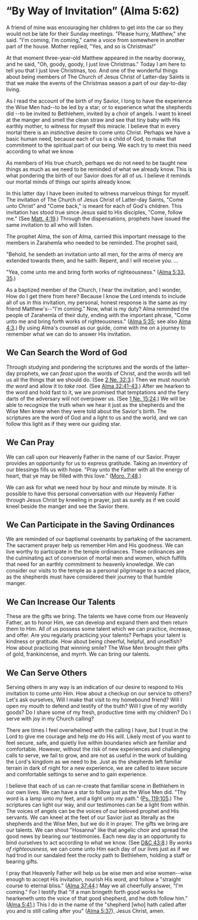 # “By Way of Invitation” (Alma 5:62)

A friend of mine was encouraging her children to get into the car so they
would not be late for their Sunday meetings. "Please hurry, Matthew," she
said. "I'm coming, I'm coming," came a voice from somewhere in another part of
the house. Mother replied, "Yes, and so is Christmas!"

At that moment three-year-old Matthew appeared in the nearby doorway, and he
said, "Oh, goody, goody, I just love Christmas." Today I am here to tell you
that I just love Christmas, too. And one of the wonderful things about being
members of The Church of Jesus Christ of Latter-day Saints is that we make the
events of the Christmas season a part of our day-to-day living.

As I read the account of the birth of my Savior, I long to have the experience
the Wise Men had--to be led by a star; or to experience what the shepherds did
--to be invited to Bethlehem, invited by a choir of angels. I want to kneel at
the manger and smell the clean straw and see that tiny baby with His earthly
mother, to witness for myself this miracle. I believe that in every mortal
there is an instinctive desire to come unto Christ. Perhaps we have a basic
human need, because each of us is a child of God, to make that commitment to
the spiritual part of our being. We each try to meet this need according to
what we know.

As members of His true church, perhaps we do not need to be taught new things
as much as we need to be reminded of what we already know. This is what
pondering the birth of our Savior does for all of us. I believe it reminds our
mortal minds of things our spirits already know.

In this latter day I have been invited to witness marvelous things for myself.
The invitation of The Church of Jesus Christ of Latter-day Saints, "Come unto
Christ" and "Come back," is meant for each of God's children. This invitation
has stood true since Jesus said to His disciples, "Come, follow me." (See
[Matt. 4:19](https://www.lds.org/scriptures/nt/matt/4.19?lang=eng#18).)
Through the dispensations, prophets have issued the same invitation to all who
will listen.

The prophet Alma, the son of Alma, carried this important message to the
members in Zarahemla who needed to be reminded. The prophet said,

"Behold, he sendeth an invitation unto all men, for the arms of mercy are
extended towards them, and he saith: Repent, and I will receive you. ...

"Yea, come unto me and bring forth works of righteousness." ([Alma 5:33,
35](https://www.lds.org/scriptures/bofm/alma/5.33%2C35?lang=eng#32).)

As a baptized member of the Church, I hear the invitation, and I wonder, How
do I get there from here? Because I know the Lord intends to include all of us
in this invitation, my personal, honest response is the same as my friend
Matthew's--"I'm coming." Now, what is my duty? Alma reminded the people of
Zarahemla of their duty, ending with the important phrase, "Come unto me and
bring forth works of righteousness." ([Alma
5:35](https://www.lds.org/scriptures/bofm/alma/5.35?lang=eng#34); see also
[Alma 4:3](https://www.lds.org/scriptures/bofm/alma/4.3?lang=eng#2).) By using
Alma's counsel as our guide, come with me on a journey to remember what we can
do to answer His invitation.

## We Can Search the Word of God

Through studying and pondering the scriptures and the words of the latter-day
prophets, we can _feast_ upon the words of Christ, and the words will tell us
all the things that we should do. (See [2 Ne.
32:3](https://www.lds.org/scriptures/bofm/2-ne/32.3?lang=eng#2).) Then we must
_nourish the word_ and allow it to _take root._ (See [Alma
32:41-43](https://www.lds.org/scriptures/bofm/alma/32.41-43?lang=eng#40).)
After we hearken to the word and hold fast to it, we are promised that
temptations and the fiery darts of the adversary will not overpower us. (See
[1 Ne. 15:24](https://www.lds.org/scriptures/bofm/1-ne/15.24?lang=eng#23).) We
will be able to recognize the truth when we hear it just as the shepherds and
the Wise Men knew when they were told about the Savior's birth. The scriptures
are the word of God and a light to us and the world, and we can follow this
light as if they were our guiding star.

## We Can Pray

We can call upon our Heavenly Father in the name of our Savior. Prayer
provides an opportunity for us to express gratitude. Taking an inventory of
our blessings fills us with hope. "Pray unto the Father with all the energy of
heart, that ye may be filled with this love." ([Moro.
7:48](https://www.lds.org/scriptures/bofm/moro/7.48?lang=eng#47).)

We can ask for what we need hour by hour and minute by minute. It is possible
to have this personal conversation with our Heavenly Father through Jesus
Christ by kneeling in prayer, just as surely as if we could kneel beside the
manger and see the Savior there.

## We Can Participate in the Saving Ordinances

We are reminded of our baptismal covenants by partaking of the sacrament. The
sacrament prayer help us remember Him and His goodness. We can live worthy to
participate in the temple ordinances. These ordinances are the culminating act
of conversion of mortal men and women, which fulfills that need for an earthly
commitment to heavenly knowledge. We can consider our visits to the temple as
a personal pilgrimage to a sacred place, as the shepherds must have considered
their journey to that humble manger.

## We Can Increase Our Talents

These are the gifts we bring. The talents we have come from our Heavenly
Father, an to honor Him, we can develop and expand them and then return them
to Him. All of us possess some talent which we can practice, increase, and
offer. Are you regularly practicing your talents? Perhaps your talent is
kindness or gratitude. How about being cheerful, helpful, and unselfish? How
about practicing that winning smile? The Wise Men brought their gifts of gold,
frankincense, and myrrh. We can bring our talents.

## We Can Serve Others

Serving others in any way is an indication of our desire to respond to His
invitation to come unto Him. How about a checkup on our service to others?
Let's ask ourselves, Will I make that visit to my homebound friend? Will I
open my mouth to defend and testify of the truth? Will I give of my worldly
goods? Do I share some of my fresh, productive time with my children? Do I
serve with joy in my Church calling?

There are times I feel overwhelmed with the calling I have, but I trust in the
Lord to give me courage and help me do His will. Likely most of you want to
feel secure, safe, and quietly live within boundaries which are familiar and
comfortable. However, without the risk of new experiences and challenging
calls to serve, we fail to grow, and are not as useful in the work of building
the Lord's kingdom as we need to be. Just as the shepherds left familiar
terrain in dark of night for a new experience, we are called to leave secure
and comfortable settings to serve and to gain experience.

I believe that each of us can re-create that familiar scene in Bethlehem in
our own lives. We can have a star to follow just as the Wise Men did. "Thy
word is a lamp unto my feet, and a light unto my path." ([Ps.
119:105](https://www.lds.org/scriptures/ot/ps/119.105?lang=eng#104).) The
scriptures can light our way, and our testimonies can be a light from within.
The voices of angels can be the voices of our beloved prophet and His
servants. We can kneel at the feet of our Savior just as literally as the
shepherds and the Wise Men, but we do it in prayer. The gifts we bring are our
talents. We can shout "Hosanna" like that angelic choir and spread the good
news by bearing our testimonies. Each new day is an opportunity to bind
ourselves to act according to what we know. (See [D&amp;C
43:8](https://www.lds.org/scriptures/dc-testament/dc/43.8?lang=eng#7).) By
_works of righteousness,_ we can come unto Him each day of our lives just as
if we had trod in our sandaled feet the rocky path to Bethlehem, holding a
staff or bearing gifts.

I pray that Heavenly Father will help us be wise men and wise women--wise
enough to accept His invitation, nourish His word, and follow a "straight
course to eternal bliss." ([Alma
37:44](https://www.lds.org/scriptures/bofm/alma/37.44?lang=eng#43).) May we
all cheerfully answer, "I'm coming." For I testify that "if a man bringeth
forth good works he hearkeneth unto the voice of that good shepherd, and he
doth follow him." ([Alma
5:41](https://www.lds.org/scriptures/bofm/alma/5.41?lang=eng#40).) This I do
in the name of the "shepherd [who] hath called after you and is still calling
after you" ([Alma
5:37](https://www.lds.org/scriptures/bofm/alma/5.37?lang=eng#36)), Jesus
Christ, amen.

